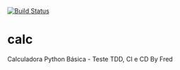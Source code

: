 [![Build Status](https://travis-ci.org/fredslz/calc.svg?branch=master)](https://travis-ci.org/fredslz/calc)

# calc
Calculadora Python Básica - Teste TDD, CI e CD
By Fred
